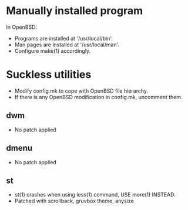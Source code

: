 # Manually installed program

In OpenBSD:

*   Programs are installed at '/usr/local/bin'.
*   Man pages are installed at '/usr/local/man'.
*   Configure make(1) accordingly.

# Suckless utilities

*   Modify config.mk to cope with OpenBSD file hierarchy.
*   If there is any OpenBSD modification in config.mk, uncomment them.

## dwm

*   No patch applied

## dmenu

*   No patch applied

## st
*   st(1) crashes when using less(1) command, USE more(1) INSTEAD.
*   Patched with scrollback, gruvbox theme, anysize

